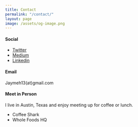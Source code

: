 ```yaml
---
title: Contact
permalink: "/contact/"
layout: page
image: /assets/og-image.png
---
```


#### Social
* [Twitter](https://twitter.com/jaymehoffman)
* [Medium](https://medium.com/@jaymehoffman)
* [Linkedin](https://www.linkedin.com/in/jaymehoffman/)

#### Email

Jaymeh13(at)gmail.com

#### Meet in Person
I live in Austin, Texas and enjoy meeting up for coffee or lunch.
* Coffee Shark
* Whole Foods HQ
